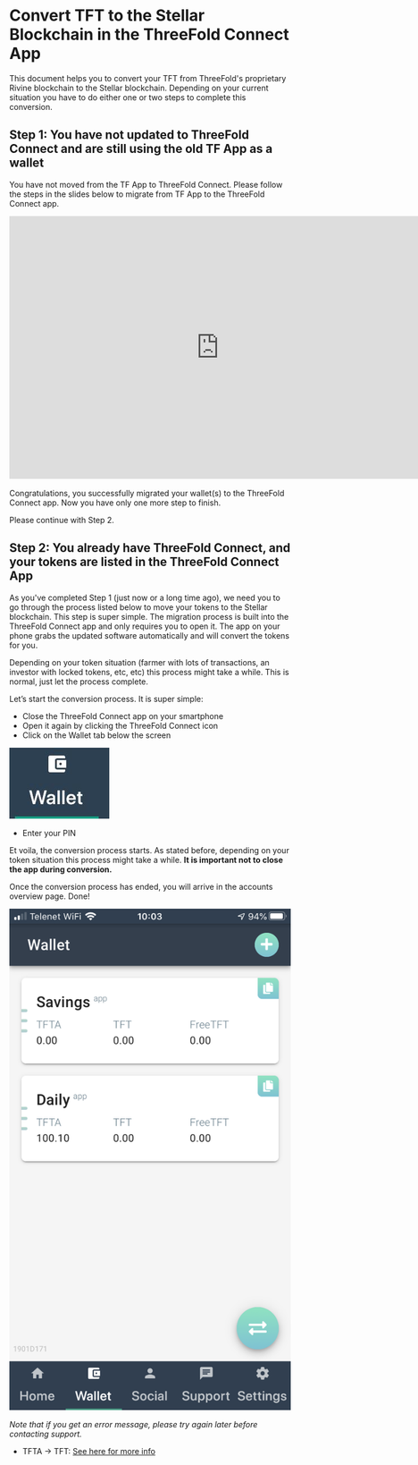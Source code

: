 # Convert TFT to the Stellar Blockchain in the ThreeFold Connect App

This document helps you to convert your TFT from ThreeFold's proprietary Rivine blockchain to the Stellar blockchain. Depending on your current situation you have to do either one or two steps to complete this conversion.

## Step 1: You have not updated to ThreeFold Connect and are still using the old TF App as a wallet

You have not moved from the TF App to ThreeFold Connect. Please follow the steps in the slides below to migrate from TF App to the ThreeFold Connect app.

<iframe src="https://docs.google.com/presentation/d/1IwcGyf6SGOsbXWVraU1OzWUX_O5W4nHobkKxkqs1ryg/embed?start=false&loop=false&delayms=10000" frameborder="0" width="750" height="470" allowfullscreen="true" mozallowfullscreen="true" webkitallowfullscreen="true"></iframe>

Congratulations, you successfully migrated your wallet(s) to the ThreeFold Connect app. Now you have only one more step to finish. 

Please continue with Step 2.

## Step 2: You already have ThreeFold Connect, and your tokens are listed in the ThreeFold Connect App

As you've completed Step 1 (just now or a long time ago), we need you to go through the process listed below to move your tokens to the Stellar blockchain. This step is super simple. The migration process is built into the ThreeFold Connect app and only requires you to open it. The app on your phone grabs the updated software automatically and will convert the tokens for you. 

Depending on your token situation (farmer with lots of transactions, an investor with locked tokens, etc, etc) this process might take a while. This is normal, just let the process complete.

Let’s start the conversion process. It  is super simple:

- Close the ThreeFold Connect app on your smartphone
- Open it again by clicking the ThreeFold Connect icon
- Click on the Wallet tab below the screen

![](img/wallet_icon.jpg)

- Enter your PIN 

Et voila, the conversion process starts. As stated before, depending on your token situation this process might take a while.  **It is important not to close the app during conversion.**

Once the conversion process has ended, you will arrive in the accounts overview page. Done!

![image](img/accounts_overview_stellar_mainnet.png)

*Note that if you get an error message, please try again later before contacting support.*

- TFTA -> TFT: [See here for more info](tfta_to_tft)

